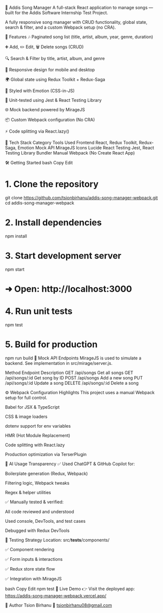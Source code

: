 🎵 Addis Song Manager
A full-stack React application to manage songs — built for the Addis Software Internship Test Project.

A fully responsive song manager with CRUD functionality, global state, search & filter, and a custom Webpack setup (no CRA).

🚀 Features
🎶 Paginated song list (title, artist, album, year, genre, duration)

➕ Add, ✏️ Edit, 🗑️ Delete songs (CRUD)

🔍 Search & Filter by title, artist, album, and genre

📱 Responsive design for mobile and desktop

🌍 Global state using Redux Toolkit + Redux-Saga

🎨 Styled with Emotion (CSS-in-JS)

🧪 Unit-tested using Jest & React Testing Library

🌐 Mock backend powered by MirageJS

📦 Custom Webpack configuration (No CRA)

⚡ Code splitting via React.lazy()

🧱 Tech Stack
Category	Tools Used
Frontend	React, Redux Toolkit, Redux-Saga, Emotion
Mock API	MirageJS
Icons	Lucide React
Testing	Jest, React Testing Library
Bundler	Manual Webpack (No Create React App)

🛠️ Getting Started
bash
Copy
Edit
# 1. Clone the repository
git clone https://github.com/tsionbirhanu/addis-song-manager-webpack.git
cd addis-song-manager-webpack

# 2. Install dependencies
npm install

# 3. Start development server
npm start
# ➜ Open: http://localhost:3000

# 4. Run unit tests
npm test

# 5. Build for production
npm run build
📡 Mock API Endpoints
MirageJS is used to simulate a backend. See implementation in src/mirage/server.js.

Method	Endpoint	Description
GET	/api/songs	Get all songs
GET	/api/songs/:id	Get song by ID
POST	/api/songs	Add a new song
PUT	/api/songs/:id	Update a song
DELETE	/api/songs/:id	Delete a song

⚙️ Webpack Configuration Highlights
This project uses a manual Webpack setup for full control.

Babel for JSX & TypeScript

CSS & image loaders

dotenv support for env variables

HMR (Hot Module Replacement)

Code splitting with React.lazy

Production optimization via TerserPlugin

🧠 AI Usage Transparency
✅ Used ChatGPT & GitHub Copilot for:

Boilerplate generation (Redux, Webpack)

Filtering logic, Webpack tweaks

Regex & helper utilities

✅ Manually tested & verified:

All code reviewed and understood

Used console, DevTools, and test cases

Debugged with Redux DevTools

🧪 Testing Strategy
Location: src/__tests__/components/

✅ Component rendering

✅ Form inputs & interactions

✅ Redux store state flow

✅ Integration with MirageJS

bash
Copy
Edit
npm test
🔗 Live Demo
👉 Visit the deployed app:
https://addis-song-manager-webpack.vercel.app/

👤 Author
Tsion Birhanu
📧 tsionbirhanu08@gmail.com
